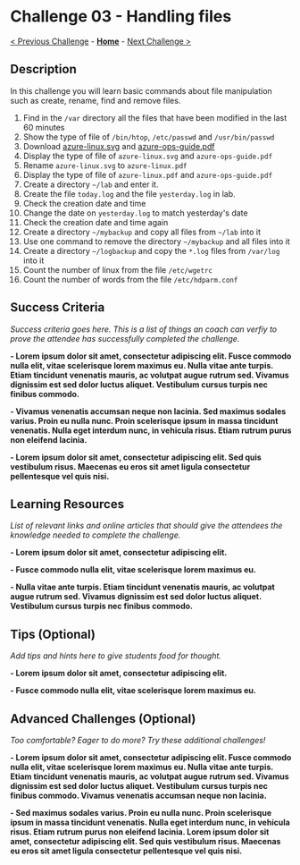 # Challenge 03 - Handling files

[< Previous Challenge](./Challenge-02.md) - **[Home](../README.md)** - [Next Challenge >](./Challenge-04.md)

## Description

In this challenge you will learn basic commands about file manipulation such as create, rename, find and remove files.

1. Find in the `/var` directory all the files that have been modified in the last 60 minutes
2. Show the type of file of `/bin/htop`, `/etc/passwd` and `/usr/bin/passwd`
3. Download [azure-linux.svg](https://docs.microsoft.com/en-us/learn/achievements/azure-linux.svg)  and [azure-ops-guide.pdf](https://docsmsftpdfs.blob.core.windows.net/guides/azure/azure-ops-guide.pdf) 
4. Display the type of file of `azure-linux.svg` and `azure-ops-guide.pdf`
5. Rename `azure-linux.svg` to `azure-linux.pdf` 
6. Display the type of file of `azure-linux.pdf` and `azure-ops-guide.pdf`
7. Create a directory `~/lab` and enter it.
8. Create the file `today.log` and the file `yesterday.log` in lab.
9. Check the creation date and time
10. Change the date on `yesterday.log` to match yesterday's date
11. Check the creation date and time again
12. Create a directory `~/mybackup` and copy all files from `~/lab` into it
13. Use one command to remove the directory `~/mybackup` and all files into it
14. Create a directory `~/logbackup` and copy the `*.log` files from `/var/log` into it
15. Count the number of linux from the file `/etc/wgetrc`
16. Count the number of words from the file `/etc/hdparm.conf`

## Success Criteria

*Success criteria goes here. This is a list of things an coach can verfiy to prove the attendee has successfully completed the challenge.*

**- Lorem ipsum dolor sit amet, consectetur adipiscing elit. Fusce commodo nulla elit, vitae scelerisque lorem maximus eu. Nulla vitae ante turpis. Etiam tincidunt venenatis mauris, ac volutpat augue rutrum sed. Vivamus dignissim est sed dolor luctus aliquet. Vestibulum cursus turpis nec finibus commodo.**

**- Vivamus venenatis accumsan neque non lacinia. Sed maximus sodales varius. Proin eu nulla nunc. Proin scelerisque ipsum in massa tincidunt venenatis. Nulla eget interdum nunc, in vehicula risus. Etiam rutrum purus non eleifend lacinia.**

**- Lorem ipsum dolor sit amet, consectetur adipiscing elit. Sed quis vestibulum risus. Maecenas eu eros sit amet ligula consectetur pellentesque vel quis nisi.**

## Learning Resources

*List of relevant links and online articles that should give the attendees the knowledge needed to complete the challenge.*

**- Lorem ipsum dolor sit amet, consectetur adipiscing elit.**

**- Fusce commodo nulla elit, vitae scelerisque lorem maximus eu.** 

**- Nulla vitae ante turpis. Etiam tincidunt venenatis mauris, ac volutpat augue rutrum sed. Vivamus dignissim est sed dolor luctus aliquet. Vestibulum cursus turpis nec finibus commodo.**

## Tips (Optional)

*Add tips and hints here to give students food for thought.*

**- Lorem ipsum dolor sit amet, consectetur adipiscing elit.**

**- Fusce commodo nulla elit, vitae scelerisque lorem maximus eu.** 

## Advanced Challenges (Optional)

*Too comfortable?  Eager to do more?  Try these additional challenges!*

**- Lorem ipsum dolor sit amet, consectetur adipiscing elit. Fusce commodo nulla elit, vitae scelerisque lorem maximus eu. Nulla vitae ante turpis. Etiam tincidunt venenatis mauris, ac volutpat augue rutrum sed. Vivamus dignissim est sed dolor luctus aliquet. Vestibulum cursus turpis nec finibus commodo. Vivamus venenatis accumsan neque non lacinia.**

**- Sed maximus sodales varius. Proin eu nulla nunc. Proin scelerisque ipsum in massa tincidunt venenatis. Nulla eget interdum nunc, in vehicula risus. Etiam rutrum purus non eleifend lacinia. Lorem ipsum dolor sit amet, consectetur adipiscing elit. Sed quis vestibulum risus. Maecenas eu eros sit amet ligula consectetur pellentesque vel quis nisi.**
